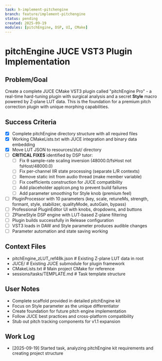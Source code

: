 ```yaml
---
task: h-implement-pitchengine
branch: feature/implement-pitchengine
status: pending
created: 2025-09-19
modules: [pitchEngine, DSP, UI, CMake]
---
```


# pitchEngine JUCE VST3 Plugin Implementation

## Problem/Goal
Create a complete JUCE CMake VST3 plugin called "pitchEngine Pro" - a real-time hard-tuning plugin with surgical analysis and a secret **Style** macro powered by Z-plane LUT data. This is the foundation for a premium pitch correction plugin with unique morphing capabilities.

## Success Criteria
- [x] Complete pitchEngine directory structure with all required files
- [x] Working CMakeLists.txt with JUCE integration and binary data embedding
- [x] Move LUT JSON to resources/zlut/ directory
- [ ] **CRITICAL FIXES** identified by DSP tutor:
  - [ ] Fix θ sample-rate scaling inversion (48000.0/fsHost not fsHost/48000.0)
  - [ ] Fix per-channel IIR state processing (separate L/R contexts)
  - [ ] Remove static init from audio thread (make member variable)
  - [ ] Fix coefficients construction for JUCE compatibility
  - [ ] Add placeholder appIcon.png to prevent build failures
  - [ ] Add parameter smoothing for Style knob (premium feel)
- [ ] PluginProcessor with 10 parameters (key, scale, retuneMs, strength, formant, style, stabilizer, qualityMode, autoGain, bypass)
- [ ] Professional PluginEditor UI with knobs, dropdowns, and buttons
- [ ] ZPlaneStyle DSP engine with LUT-based Z-plane filtering
- [ ] Plugin builds successfully in Release configuration
- [ ] VST3 loads in DAW and Style parameter produces audible changes
- [ ] Parameter automation and state saving working

## Context Files
- pitchEngine_zLUT_ref48k.json # Existing Z-plane LUT data in root
- JUCE/ # Existing JUCE submodule for plugin framework
- CMakeLists.txt # Main project CMake for reference
- sessions/tasks/TEMPLATE.md # Task template structure

## User Notes
- Complete scaffold provided in detailed pitchEngine kit
- Focus on Style parameter as the unique differentiator
- Create foundation for future pitch engine implementation
- Follow JUCE best practices and cross-platform compatibility
- Stub out pitch tracking components for v1.1 expansion

## Work Log
- [2025-09-19] Started task, analyzing pitchEngine kit requirements and creating project structure
